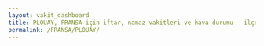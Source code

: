 ```yaml
---
layout: vakit_dashboard
title: PLOUAY, FRANSA için iftar, namaz vakitleri ve hava durumu - ilçe/eyalet seç
permalink: /FRANSA/PLOUAY/
---
```


<script type="text/javascript">
  var GLOBAL_COUNTRY = 'FRANSA';
  var GLOBAL_CITY = 'PLOUAY';
  var GLOBAL_STATE = '';
  var lat = 72;
  var lon = 21;
</script>
